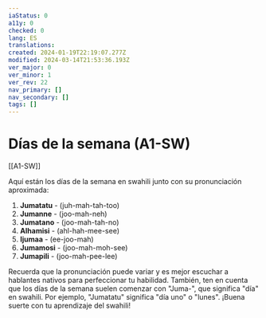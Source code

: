 ```yaml
---
iaStatus: 0
a11y: 0
checked: 0
lang: ES
translations: 
created: 2024-01-19T22:19:07.277Z
modified: 2024-03-14T21:53:36.193Z
ver_major: 0
ver_minor: 1
ver_rev: 22
nav_primary: []
nav_secondary: []
tags: []
---
```

# Días de la semana (A1-SW)

[[A1-SW]]

Aquí están los días de la semana en swahili junto con su pronunciación aproximada:

1. **Jumatatu** - (juh-mah-tah-too)
2. **Jumanne** - (joo-mah-neh)
3. **Jumatano** - (joo-mah-tah-no)
4. **Alhamisi** - (ahl-hah-mee-see)
5. **Ijumaa** - (ee-joo-mah)
6. **Jumamosi** - (joo-mah-moh-see)
7. **Jumapili** - (joo-mah-pee-lee)

Recuerda que la pronunciación puede variar y es mejor escuchar a hablantes nativos para perfeccionar tu habilidad. También, ten en cuenta que los días de la semana suelen comenzar con "Juma-", que significa "día" en swahili. Por ejemplo, "Jumatatu" significa "día uno" o "lunes". ¡Buena suerte con tu aprendizaje del swahili!